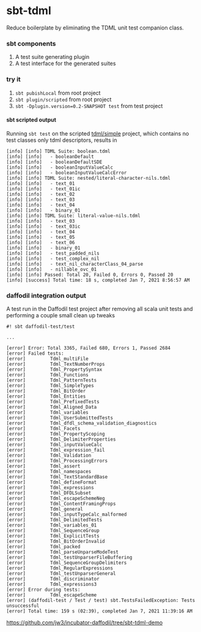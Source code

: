 sbt-tdml
===

Reduce boilerplate by eliminating the TDML unit test companion class.

### sbt components
1. A test suite generating plugin
2. A test interface for the generated suites

### try it
1. `sbt pubishLocal` from root project
2. `sbt plugin/scripted` from root project
3. `sbt -Dplugin.version=0.2-SNAPSHOT test` from test project

#### sbt scripted output

Running `sbt test` on the scripted [tdml/simple](plugin/src/sbt-test/tdml/simple) project, which contains no test classes only tdml descriptors, results in

```
[info] [info] TDML Suite: boolean.tdml
[info] [info]   - booleanDefault
[info] [info]   - booleanDefaultSDE
[info] [info]   - booleanInputValueCalc
[info] [info]   - booleanInputValueCalcError
[info] [info] TDML Suite: nested/literal-character-nils.tdml
[info] [info]   - text_01
[info] [info]   - text_01ic
[info] [info]   - text_02
[info] [info]   - text_03
[info] [info]   - text_04
[info] [info]   - binary_01
[info] [info] TDML Suite: literal-value-nils.tdml
[info] [info]   - text_03
[info] [info]   - text_03ic
[info] [info]   - text_04
[info] [info]   - text_05
[info] [info]   - text_06
[info] [info]   - binary_01
[info] [info]   - test_padded_nils
[info] [info]   - test_complex_nil
[info] [info]   - text_nil_characterClass_04_parse
[info] [info]   - nillable_ovc_01
[info] [info] Passed: Total 20, Failed 0, Errors 0, Passed 20
[info] [success] Total time: 18 s, completed Jan 7, 2021 8:56:57 AM
```

### daffodil integration output

A test run in the Daffodil test project after removing all scala unit tests and performing a couple small clean up tweaks

```
#! sbt daffodil-test/test

...

[error] Error: Total 3365, Failed 680, Errors 1, Passed 2684
[error] Failed tests:
[error]         Tdml_multiFile
[error]         Tdml_TextNumberProps
[error]         Tdml_PropertySyntax
[error]         Tdml_Functions
[error]         Tdml_PatternTests
[error]         Tdml_SimpleTypes
[error]         Tdml_BitOrder
[error]         Tdml_Entities
[error]         Tdml_PrefixedTests
[error]         Tdml_Aligned_Data
[error]         Tdml_variables
[error]         Tdml_UserSubmittedTests
[error]         Tdml_dfdl_schema_validation_diagnostics
[error]         Tdml_Facets
[error]         Tdml_PropertyScoping
[error]         Tdml_DelimiterProperties
[error]         Tdml_inputValueCalc
[error]         Tdml_expression_fail
[error]         Tdml_Validation
[error]         Tdml_ProcessingErrors
[error]         Tdml_assert
[error]         Tdml_namespaces
[error]         Tdml_TextStandardBase
[error]         Tdml_defineFormat
[error]         Tdml_expressions
[error]         Tdml_DFDLSubset
[error]         Tdml_escapeSchemeNeg
[error]         Tdml_ContentFramingProps
[error]         Tdml_general
[error]         Tdml_inputTypeCalc_malformed
[error]         Tdml_DelimitedTests
[error]         Tdml_variables_01
[error]         Tdml_SequenceGroup
[error]         Tdml_ExplicitTests
[error]         Tdml_BitOrderInvalid
[error]         Tdml_packed
[error]         Tdml_parseUnparseModeTest
[error]         Tdml_testUnparserFileBuffering
[error]         Tdml_SequenceGroupDelimiters
[error]         Tdml_RegularExpressions
[error]         Tdml_testUnparserGeneral
[error]         Tdml_discriminator
[error]         Tdml_expressions3
[error] Error during tests:
[error]         Tdml_escapeScheme
[error] (daffodil-test / Test / test) sbt.TestsFailedException: Tests unsuccessful
[error] Total time: 159 s (02:39), completed Jan 7, 2021 11:39:16 AM
```

https://github.com/jw3/incubator-daffodil/tree/sbt-tdml-demo
